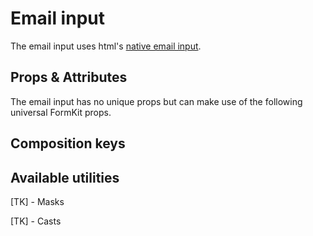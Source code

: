 # Email input

The email input uses html's [native email input](https://developer.mozilla.org/en-US/docs/Web/HTML/Element/input/email).

<example
  name="Email input"
  file="/_content/examples/email-example/email-example"
  langs="vue">
</example>

## Props & Attributes

The email input has no unique props but can make use of the following universal FormKit props.

<reference-table input="email" :attrs="['placeholder']">
</reference-table>

## Composition keys

<reference-table type="compositionKeys" primary="composition-key">
</reference-table>

## Available utilities

[TK] - Masks

[TK] - Casts
